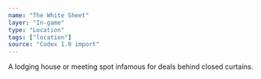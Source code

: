 ```yaml
---
name: "The White Sheet"
layer: "In-game"
type: "Location"
tags: ["location"]
source: "Codex 1.0 import"
---
```

A lodging house or meeting spot infamous for deals behind closed curtains.
